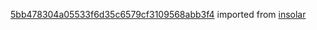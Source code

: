[5bb478304a05533f6d35c6579cf3109568abb3f4](https://github.com/insolar/insolar/commit/5bb478304a05533f6d35c6579cf3109568abb3f4) imported from [insolar](https://github.com/insolar/insolar)

